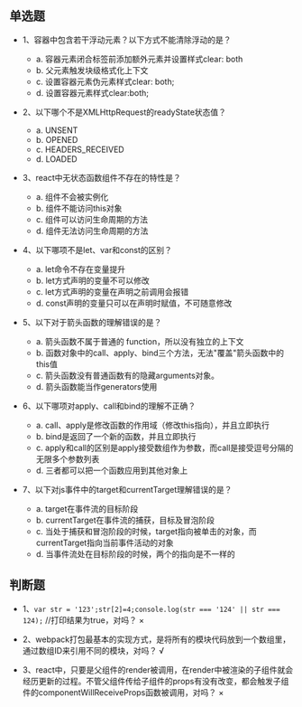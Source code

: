 ## 单选题

* 1、容器中包含若干浮动元素？以下方式不能清除浮动的是？

  - a. 容器元素闭合标签前添加额外元素并设置样式clear: both
  - b. 父元素触发块级格式化上下文
  - c. 设置容器元素伪元素样式clear: both;
  - d. 设置容器元素样式clear:both;

* 2、以下哪个不是XMLHttpRequest的readyState状态值？

  - a. UNSENT
  - b. OPENED
  - c. HEADERS_RECEIVED
  - d. LOADED

* 3、react中无状态函数组件不存在的特性是？

  - a. 组件不会被实例化
  - b. 组件不能访问this对象
  - c. 组件可以访问生命周期的方法
  - d. 组件无法访问生命周期的方法

* 4、以下哪项不是let、var和const的区别？

  - a. let命令不存在变量提升
  - b. let方式声明的变量不可以修改
  - c. let方式声明的变量在声明之前调用会报错
  - d. const声明的变量只可以在声明时赋值，不可随意修改

* 5、以下对于箭头函数的理解错误的是？

  - a. 箭头函数不属于普通的 function，所以没有独立的上下文
  - b. 函数对象中的call、apply、bind三个方法，无法"覆盖"箭头函数中的this值
  - c. 箭头函数没有普通函数有的隐藏arguments对象。
  - d. 箭头函数能当作generators使用

* 6、以下哪项对apply、call和bind的理解不正确？

  - a. call、apply是修改函数的作用域（修改this指向），并且立即执行
  - b. bind是返回了一个新的函数，并且立即执行
  - c. apply和call的区别是apply接受数组作为参数，而call是接受逗号分隔的无限多个参数列表
  - d. 三者都可以把一个函数应用到其他对象上

* 7、以下对js事件中的target和currentTarget理解错误的是？

  - a. target在事件流的目标阶段
  - b. currentTarget在事件流的捕获，目标及冒泡阶段
  - c. 当处于捕获和冒泡阶段的时候，target指向被单击的对象，而currentTarget指向当前事件活动的对象
  - d. 当事件流处在目标阶段的时候，两个的指向是不一样的


## 判断题

* 1、`var str = '123';str[2]=4;console.log(str === '124' || str === 124);` //打印结果为true，对吗？    ×

* 2、webpack打包最基本的实现方式，是将所有的模块代码放到一个数组里，通过数组ID来引用不同的模块，对吗？     √

* 3、react中，只要是父组件的render被调用，在render中被渲染的子组件就会经历更新的过程。不管父组件传给子组件的props有没有改变，都会触发子组件的componentWillReceiveProps函数被调用，对吗？    ×

